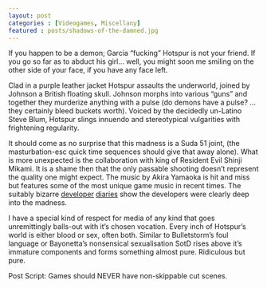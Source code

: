 ```yaml
---
layout: post
categories : [Videogames, Miscellany]
featured : posts/shadows-of-the-damned.jpg
---
```

If you happen to be a demon; Garcia “fucking” Hotspur is not your friend. If you go so far as to abduct his girl… well, you might soon me smiling on the other side of your face, if you have any face left.

Clad in a purple leather jacket Hotspur assaults the underworld, joined by Johnson a British floating skull. Johnson morphs into various “guns” and together they murderize anything with a pulse (do demons have a pulse? …they certainly bleed buckets worth). Voiced by the decidedly un-Latino Steve Blum, Hotspur slings innuendo and stereotypical vulgarities with frightening regularity. 

It should come as no surprise that this madness is a Suda 51 joint, (the masturbation-esc quick time sequences should give that away alone). What is more unexpected is the collaboration with king of Resident Evil Shinji Mikami. It is a shame then that the only passable shooting doesn’t represent the quality one might expect. The music by Akira Yamaoka is hit and miss but features some of the most unique game music in recent times. The suitably bizarre [developer](http://www.youtube.com/watch?v=80xK_OWsXEg) [diaries](http://www.youtube.com/watch?v=84u9q9RTwr0) show the developers were clearly deep into the madness.

I have a special kind of respect for media of any kind that goes unremittingly balls-out with it’s chosen vocation. Every inch of Hotspur’s world is either blood or sex, often both. Similar to Bulletstorm’s foul language or Bayonetta’s nonsensical sexualisation SotD rises above it’s immature components and forms something almost pure. Ridiculous but pure.

Post Script: Games should NEVER have non-skippable cut scenes. 